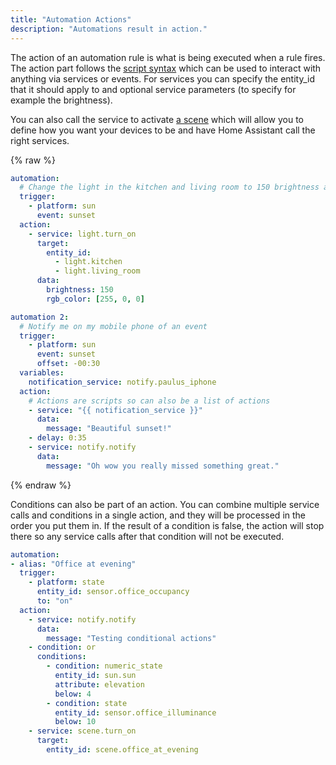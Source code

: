 ```yaml
---
title: "Automation Actions"
description: "Automations result in action."
---
```


The action of an automation rule is what is being executed when a rule fires. The action part follows the [script syntax](/docs/scripts/) which can be used to interact with anything via services or events. For services you can specify the entity_id that it should apply to and optional service parameters (to specify for example the brightness).

You can also call the service to activate [a scene](/integrations/scene/) which will allow you to define how you want your devices to be and have Home Assistant call the right services.

{% raw %}

```yaml
automation:
  # Change the light in the kitchen and living room to 150 brightness and color red.
  trigger:
    - platform: sun
      event: sunset
  action:
    - service: light.turn_on
      target:
        entity_id:
          - light.kitchen
          - light.living_room
      data:
        brightness: 150
        rgb_color: [255, 0, 0]

automation 2:
  # Notify me on my mobile phone of an event
  trigger:
    - platform: sun
      event: sunset
      offset: -00:30
  variables:
    notification_service: notify.paulus_iphone
  action:
    # Actions are scripts so can also be a list of actions
    - service: "{{ notification_service }}"
      data:
        message: "Beautiful sunset!"
    - delay: 0:35
    - service: notify.notify
      data:
        message: "Oh wow you really missed something great."
```

{% endraw %}

Conditions can also be part of an action. You can combine multiple service calls and conditions in a single action, and they will be processed in the order you put them in. If the result of a condition is false, the action will stop there so any service calls after that condition will not be executed.

```yaml
automation:
- alias: "Office at evening"
  trigger:
    - platform: state
      entity_id: sensor.office_occupancy
      to: "on" 
  action:
    - service: notify.notify
      data:
        message: "Testing conditional actions"
    - condition: or
      conditions:
        - condition: numeric_state
          entity_id: sun.sun
          attribute: elevation
          below: 4
        - condition: state
          entity_id: sensor.office_illuminance
          below: 10
    - service: scene.turn_on
      target:
        entity_id: scene.office_at_evening
```
